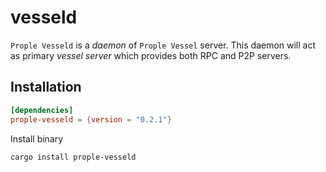 # vesseld

`Prople Vesseld` is a *daemon* of `Prople Vessel` server. This daemon will act as primary *vessel server* which provides both RPC and P2P servers. 

## Installation

```toml
[dependencies]
prople-vesseld = {version = "0.2.1"}
```

Install binary

```
cargo install prople-vesseld
```
